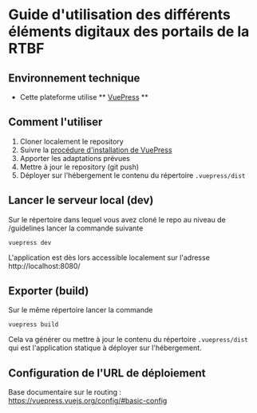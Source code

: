 # Guide d'utilisation des différents éléments digitaux des portails de la RTBF

## Environnement technique

- Cette plateforme utilise ** [VuePress](https://vuepress.vuejs.org/) **

## Comment l'utiliser

1. Cloner localement le repository
2. Suivre la [procédure d'installation de VuePress](https://vuepress.vuejs.org/guide/getting-started.html)
3. Apporter les adaptations prévues
4. Mettre à jour le repository (git push)
5. Déployer sur l'hébergement le contenu du répertoire `.vuepress/dist`

## Lancer le serveur local (dev)

Sur le répertoire dans lequel vous avez cloné le repo au niveau de /guidelines lancer la commande suivante

```
vuepress dev
```

L'application est dès lors accessible localement sur l'adresse http://localhost:8080/

## Exporter (build)

Sur le même répertoire lancer la commande

```
vuepress build
```

Cela va générer ou mettre à jour le contenu du répertoire `.vuepress/dist` qui est l'application statique à déployer sur l'hébergement.

## Configuration de l'URL de déploiement

Base documentaire sur le routing : https://vuepress.vuejs.org/config/#basic-config
